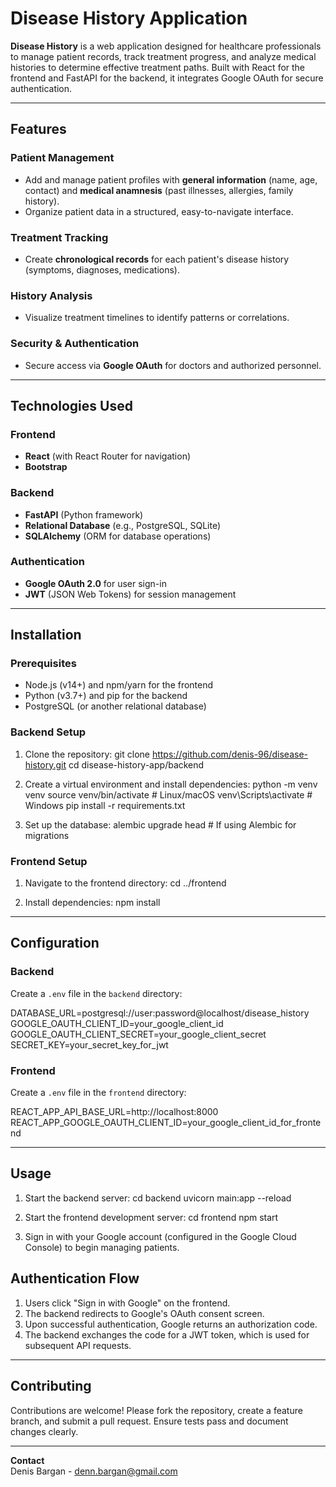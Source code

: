 # Disease History Application

**Disease History** is a web application designed for healthcare professionals to manage patient records, track treatment progress, and analyze medical histories to determine effective treatment paths. Built with React for the frontend and FastAPI for the backend, it integrates Google OAuth for secure authentication.

---

## Features

### Patient Management
- Add and manage patient profiles with **general information** (name, age, contact) and **medical anamnesis** (past illnesses, allergies, family history).
- Organize patient data in a structured, easy-to-navigate interface.

### Treatment Tracking
- Create **chronological records** for each patient's disease history (symptoms, diagnoses, medications).

### History Analysis
- Visualize treatment timelines to identify patterns or correlations.

### Security & Authentication
- Secure access via **Google OAuth** for doctors and authorized personnel.

---

## Technologies Used

### Frontend
- **React** (with React Router for navigation)
- **Bootstrap**

### Backend
- **FastAPI** (Python framework)
- **Relational Database** (e.g., PostgreSQL, SQLite)
- **SQLAlchemy** (ORM for database operations)

### Authentication
- **Google OAuth 2.0** for user sign-in
- **JWT** (JSON Web Tokens) for session management

---

## Installation

### Prerequisites
- Node.js (v14+) and npm/yarn for the frontend
- Python (v3.7+) and pip for the backend
- PostgreSQL (or another relational database)

### Backend Setup
1. Clone the repository:
   git clone https://github.com/denis-96/disease-history.git
   cd disease-history-app/backend
   
3. Create a virtual environment and install dependencies:
   python -m venv venv
   source venv/bin/activate  # Linux/macOS
   venv\Scripts\activate     # Windows
   pip install -r requirements.txt
   
5. Set up the database:
   alembic upgrade head  # If using Alembic for migrations

### Frontend Setup
1. Navigate to the frontend directory:
   cd ../frontend
   
3. Install dependencies:
   npm install


---

## Configuration

### Backend
Create a `.env` file in the `backend` directory:

DATABASE_URL=postgresql://user:password@localhost/disease_history
GOOGLE_OAUTH_CLIENT_ID=your_google_client_id
GOOGLE_OAUTH_CLIENT_SECRET=your_google_client_secret
SECRET_KEY=your_secret_key_for_jwt


### Frontend
Create a `.env` file in the `frontend` directory:

REACT_APP_API_BASE_URL=http://localhost:8000
REACT_APP_GOOGLE_OAUTH_CLIENT_ID=your_google_client_id_for_frontend

---

## Usage

1. Start the backend server:
   cd backend
   uvicorn main:app --reload

2. Start the frontend development server:
   cd frontend
   npm start

3. Sign in with your Google account (configured in the Google Cloud Console) to begin managing patients.

## Authentication Flow
1. Users click "Sign in with Google" on the frontend.
2. The backend redirects to Google's OAuth consent screen.
3. Upon successful authentication, Google returns an authorization code.
4. The backend exchanges the code for a JWT token, which is used for subsequent API requests.

---

## Contributing
Contributions are welcome! Please fork the repository, create a feature branch, and submit a pull request. Ensure tests pass and document changes clearly.

---

**Contact**  
Denis Bargan - denn.bargan@gmail.com
